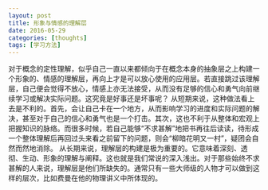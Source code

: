 ```yaml
---
layout: post
title: 形象与情感的理解层
date: 2016-05-29
categories: [thoughts]
tags: [学习方法]
---
```


对于概念的定性理解，似乎自己一直以来都倾向于在概念本身的抽象层之上构建一个形象的、情感的理解层，再向上才是可以放心使用的应用层。若直接跳过该理解层，自己便会觉得不放心，情感上亦无法接受，从而没有足够的信心和勇气向前继续学习或解决实际问题。这究竟是好事还是坏事呢？ 从短期来说，这种做法看上去是不利的。首先，会让自己卡在一个地方，从而影响学习的进度和实际问题的解决，甚至对于自己的信心和勇气也是一个打击。其次，这也不利于从整体和宏观上把握知识的脉络。而很多时候，若自己能够“不求甚解”地把书再往后读读，待形成一个整体理解后再回过头来看之前留下的问题，则会“柳暗花明又一村”，疑团会自然而然地消除。 从长期来说，理解层的构建是极为重要的。它意味着深刻、透彻、生动、形象的理解与阐释。这也就是我们常说的深入浅出。对于那些始终不求甚解的人来说，理解层是他们所缺失的。通常只有一些大师级的人物才可以做到这样的层次，比如费曼在他的物理讲义中所体现的。
